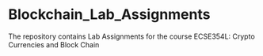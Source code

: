 # Blockchain_Lab_Assignments
The repository contains Lab Assignments for the course ECSE354L: Crypto Currencies and Block Chain
